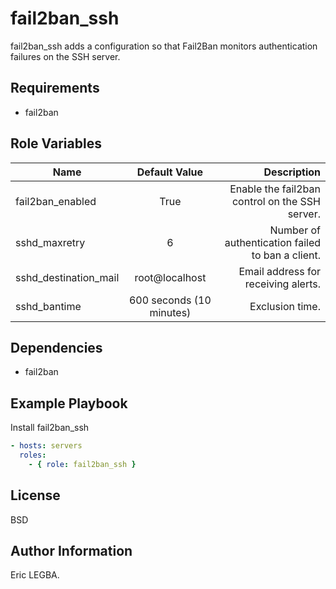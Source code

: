 fail2ban_ssh
=========

fail2ban_ssh adds a configuration so that Fail2Ban monitors authentication failures on the SSH server.

Requirements
------------

- fail2ban

Role Variables
--------------
| Name	        | Default Value	| Description|
| ------------- |:-------------:| ----------:|
|fail2ban_enabled|True|Enable the fail2ban control on the SSH server.|
|sshd_maxretry|6|Number of authentication failed to ban a client.|
|sshd_destination_mail|root@localhost|Email address for receiving alerts.|
|sshd_bantime|600 seconds (10 minutes)|Exclusion time.|

Dependencies
------------

- fail2ban

Example Playbook
----------------

Install fail2ban_ssh
```yaml
- hosts: servers
  roles:
    - { role: fail2ban_ssh }
```

License
-------

BSD

Author Information
------------------

Eric LEGBA.